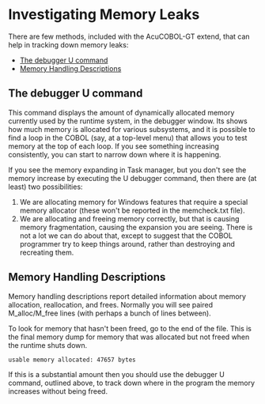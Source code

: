 # Investigating Memory Leaks

There are few methods, included with the AcuCOBOL-GT extend, that can help in tracking down memory leaks:

- [The debugger U command](https://docs.rocketsoftware.com/bundle/acucobolgt_dg_1051_html/page/BKUSUSDBUGS011.html) 
- [Memory Handling Descriptions](https://docs.rocketsoftware.com/bundle/acucobolgt_dg_1051_html/page/BKUSUSPROGS045.html)

## The debugger U command
This command displays the amount of dynamically allocated memory currently used by the runtime system, in the debugger window. Its shows how much memory is allocated for various subsystems, and it is possible to find a loop in the COBOL (say, at a top-level menu) that allows you to test memory at the top of each loop. If you see something increasing consistently, you can start to narrow down where it is happening.  

If you see the memory expanding in Task manager, but you don't see the memory increase by executing the U debugger command, then there are (at least) two possibilities:

1. We are allocating memory for Windows features that require a special memory allocator (these won't be reported in the memcheck.txt file).
2. We are allocating and freeing memory correctly, but that is causing memory fragmentation, causing the expansion you are seeing. There is not a lot we can do about that, except to suggest that the COBOL programmer try to keep things around, rather than destroying and recreating them.

## Memory Handling Descriptions
Memory handling descriptions report detailed information about memory allocation, reallocation, and frees. Normally you will see paired M_alloc/M_free lines (with perhaps a bunch of lines between).  

To look for memory that hasn't been freed, go to the end of the file. This is the final memory dump for memory that was allocated but not freed when the runtime shuts down.    
```
usable memory allocated: 47657 bytes
```
If this is a substantial amount then you should use the debugger U command, outlined above, to track down where in the program the memory increases without being freed.
